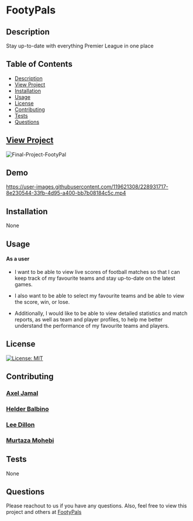   # FootyPals
  
  ## Description
  
  Stay up-to-date with everything
  Premier League in one place
  
  
  ## Table of Contents
  * [Description](#description)
  * [View Project](#viewproject)
  * [Installation](#installation)
  * [Usage](#usage)
  * [License](#license)
  * [Contributing](#contributing)
  * [Tests](#tests)
  * [Questions](#questions)
  
  
  ## [View Project](https://footypals.netlify.app/)
  
  ![Final-Project-FootyPal](https://user-images.githubusercontent.com/119621308/228793614-ffa23cf9-22ab-4fd6-8e00-e04def817817.png)
  
  
  ## Demo
  
  https://user-images.githubusercontent.com/119621308/228931717-8e230544-33fb-4d95-a400-bb7b08184c5c.mp4


  ## Installation
  None
  
  
  ## Usage
  
  #### As a user

  - I want to be able to view live scores of football matches so that I can keep track of my favourite teams and stay up-to-date on the latest games.

  - I also want to be able to select my favourite teams and be able to view the score, win, or lose.

  - Additionally, I would like to be able to view detailed statistics and match reports, as well as team and player profiles, to help me better understand the performance of my favourite teams and players.

  ## License
  [![License: MIT](https://img.shields.io/badge/License-MIT-yellow.svg)](https://opensource.org/licenses/MIT)
  
  ## Contributing
  ### [Axel Jamal](https://github.com/axeljamal)
  ### [Helder Balbino](https://github.com/HelderBalbino)
  ### [Lee Dillon](https://github.com/LeeDillon)
  ### [Murtaza Mohebi](https://github.com/Murtaza34)
  
  
  ## Tests
  None
  
  ## Questions
  Please reachout to us if you have any questions.
  Also, feel free to view this project and others at [FootyPals](https://github.com/LeeDillon/FootyPals)
  
  
  
